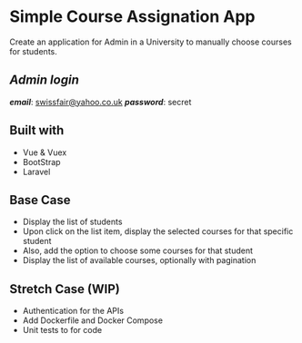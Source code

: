 

# Simple Course Assignation App 

Create an application for Admin in a University to manually choose courses for students.


## ***Admin login***
***email***: swissfair@yahoo.co.uk 
***password***: secret

## **Built with**
* Vue & Vuex
* BootStrap
* Laravel



## **Base Case**

* Display the list of students
* Upon click on the list item, display the selected courses for that specific student
* Also, add the option to choose some courses for that student
* Display the list of available courses, optionally with pagination

## **Stretch Case** (WIP)

* Authentication for the APIs
* Add Dockerfile and Docker Compose
* Unit tests to for code























